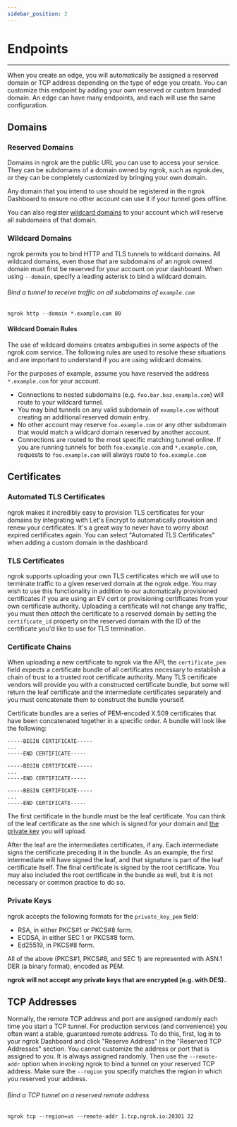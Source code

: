 ```yaml
---
sidebar_position: 2
---
```


# Endpoints

---

When you create an edge, you will automatically be assigned a reserved domain or TCP address depending on the type of edge you create. You can customize this endpoint by adding your own reserved or custom branded domain. An edge can have many endpoints, and each will use the same configuration.

## Domains

### Reserved Domains

Domains in ngrok are the public URL you can use to access your service. They can be subdomains of a domain owned by ngrok, such as ngrok.dev, or they can be completely customized by bringing your own domain.

Any domain that you intend to use should be registered in the ngrok Dashboard to ensure no other account can use it if your tunnel goes offline.

You can also register [wildcard domains](#wildcard-domains) to your account which will reserve all subdomains of that domain.

### Wildcard Domains

ngrok permits you to bind HTTP and TLS tunnels to wildcard domains. All wildcard domains, even those that are subdomains of an ngrok owned domain must first be reserved for your account on your dashboard. When using `--domain`, specify a leading asterisk to bind a wildcard domain.

###### Bind a tunnel to receive traffic on all subdomains of `example.com`

    ngrok http --domain *.example.com 80

#### Wildcard Domain Rules

The use of wildcard domains creates ambiguities in some aspects of the ngrok.com service. The following rules are used to resolve these situations and are important to understand if you are using wildcard domains.

For the purposes of example, assume you have reserved the address `*.example.com` for your account.

- Connections to nested subdomains (e.g. `foo.bar.baz.example.com`) will route to your wildcard tunnel.
- You may bind tunnels on any valid subdomain of `example.com` without creating an additional reserved domain entry.
- No other account may reserve `foo.example.com` or any other subdomain that would match a wildcard domain reserved by another account.
- Connections are routed to the most specific matching tunnel online. If you are running tunnels for both `foo.example.com` and `*.example.com`, requests to `foo.example.com` will always route to `foo.example.com`

## Certificates

### Automated TLS Certificates

ngrok makes it incredibly easy to provision TLS certificates for your domains by integrating with Let's Encrypt to automatically provision and renew your certificates. It's a great way to never have to worry about expired certificates again. You can select "Automated TLS Certificates" when adding a custom domain in the dashboard

### TLS Certificates

ngrok supports uploading your own TLS certificates which we will use to terminate traffic to a given reserved domain at the ngrok edge. You may wish to use this functionality in addition to our automatically provisioned certificates if you are using an EV cert or provisioning certificates from your own certificate authority. Uploading a certificate will not change any traffic, you must then _attach_ the certificate to a reserved domain by setting the `certificate_id` property on the reserved domain with the ID of the certificate you'd like to use for TLS termination.

### Certificate Chains

When uploading a new certificate to ngrok via the API, the `certificate_pem` field expects a certificate bundle of all certificates necessary to establish a chain of trust to a trusted root certificate authority. Many TLS certificate vendors will provide you with a constructed certificate bundle, but some will return the leaf certificate and the intermediate certificates separately and you must concatenate them to construct the bundle yourself.

Certificate bundles are a series of PEM-encoded X.509 certificates that have been concatenated together in a specific order. A bundle will look like the following:

```
-----BEGIN CERTIFICATE-----
...
-----END CERTIFICATE-----

-----BEGIN CERTIFICATE-----
...
-----END CERTIFICATE-----

-----BEGIN CERTIFICATE-----
...
-----END CERTIFICATE-----
```

The first certificate in the bundle must be the leaf certificate. You can think of the leaf certificate as the one which is signed for your domain and [the private key](#private-keys) you will upload.

After the leaf are the intermediates certificates, if any. Each intermediate signs the certificate preceding it in the bundle. As an example, the first intermediate will have signed the leaf, and that signature is part of the leaf certificate itself. The final certificate is signed by the root certificate. You may also included the root certificate in the bundle as well, but it is not necessary or common practice to do so.

### Private Keys

ngrok accepts the following formats for the `private_key_pem` field:

- RSA, in either PKCS#1 or PKCS#8 form.
- ECDSA, in either SEC 1 or PKCS#8 form.
- Ed25519, in PKCS#8 form.

All of the above (PKCS#1, PKCS#8, and SEC 1) are represented with ASN.1 DER (a binary format), encoded as PEM.

**ngrok will not accept any private keys that are encrypted (e.g. with DES).**.

## TCP Addresses

Normally, the remote TCP address and port are assigned randomly each time you start a TCP tunnel. For production services (and convenience) you often want a stable, guaranteed remote address. To do this, first, log in to your ngrok Dashboard and click "Reserve Address" in the "Reserved TCP Addresses" section. You cannot customize the address or port that is assigned to you. It is always assigned randomly. Then use the `--remote-addr` option when invoking ngrok to bind a tunnel on your reserved TCP address. Make sure the `--region` you specify matches the region in which you reserved your address.

###### Bind a TCP tunnel on a reserved remote address

    ngrok tcp --region=us --remote-addr 1.tcp.ngrok.io:20301 22
